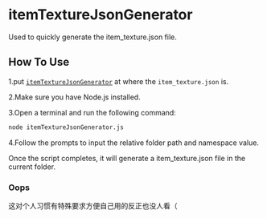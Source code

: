 # itemTextureJsonGenerator
Used to quickly generate the item_texture.json file.
## How To Use
1.put [`itemTextureJsonGenerator`](https://github.com/Luning39/itemTextureJsonGenerator/blob/main/itemTextureJsonGenerator.js) at where the `item_texture.json` is.

2.Make sure you have Node.js installed.

3.Open a terminal and run the following command:

```bash
node itemTextureJsonGenerator.js
```

4.Follow the prompts to input the relative folder path and namespace value.

Once the script completes, it will generate a item_texture.json file in the current folder.

### Oops
这对个人习惯有特殊要求方便自己用的反正也没人看（
